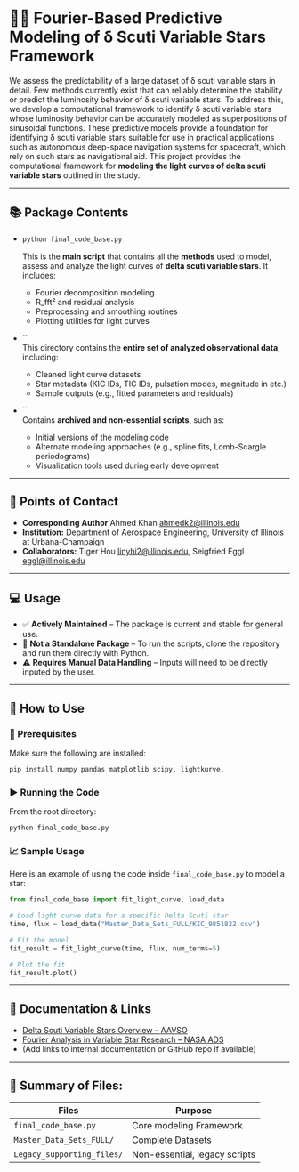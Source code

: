 # 🌠🔭 Fourier-Based Predictive Modeling of δ Scuti Variable Stars Framework

We assess the predictability of a large dataset of δ scuti variable stars in detail. Few methods currently exist that can reliably determine the stability or predict the luminosity behavior of δ scuti variable stars. To address this, we develop a computational framework to identify δ scuti variable stars whose luminosity behavior can be accurately modeled as superpositions of sinusoidal functions. These predictive models provide a foundation for identifying δ scuti variable stars suitable for use in practical applications such as autonomous deep-space navigation systems for spacecraft, which rely on such stars as navigational aid. This project provides the computational framework for **modeling the light curves of delta scuti variable stars** outlined in the study. 


---

## 📚 Package Contents

- ``` bash
  python final_code_base.py
  ```
  This is the **main script** that contains all the **methods** used to model, assess and analyze the light curves of **delta scuti variable stars**. It includes:

  - Fourier decomposition modeling
  - R_fft² and residual analysis
  - Preprocessing and smoothing routines
  - Plotting utilities for light curves

- ``\
  This directory contains the **entire set of analyzed observational data**, including:

  - Cleaned light curve datasets
  - Star metadata (KIC IDs, TIC IDs, pulsation modes, magnitude in  etc.)
  - Sample outputs (e.g., fitted parameters and residuals)

- ``\
  Contains **archived and non-essential scripts**, such as:

  - Initial versions of the modeling code
  - Alternate modeling approaches (e.g., spline fits, Lomb-Scargle periodograms)
  - Visualization tools used during early development

---

## 📧 Points of Contact

- **Corresponding Author** Ahmed Khan  ahmedk2@illinois.edu
- **Institution:** Department of Aerospace Engineering, University of Illinois at Urbana-Champaign
- **Collaborators:** Tiger Hou  linyhi2@illinois.edu, Seigfried Eggl  eggl@illinois.edu

---

## 💻 Usage

- ✅ **Actively Maintained** – The package is current and stable for general use.
- 🚫  **Not a Standalone Package** – To run the scripts, clone the repository and run them directly with Python.
- ⚠️ **Requires Manual Data Handling** – Inputs will need to be directly inputed by the user.

---

## 🚀 How to Use

### 🧰 Prerequisites

Make sure the following are installed:

```bash
pip install numpy pandas matplotlib scipy, lightkurve, 
```

### ▶️ Running the Code

From the root directory:

```bash
python final_code_base.py
```

### 📈 Sample Usage

Here is an example of using the code inside `final_code_base.py` to model a star:

```python
from final_code_base import fit_light_curve, load_data

# Load light curve data for a specific Delta Scuti star
time, flux = load_data("Master_Data_Sets_FULL/KIC_9851822.csv")

# Fit the model
fit_result = fit_light_curve(time, flux, num_terms=5)

# Plot the fit
fit_result.plot()
```

---

## 📌 Documentation & Links

- [Delta Scuti Variable Stars Overview – AAVSO](https://www.aavso.org/delta-scuti-variables)
- [Fourier Analysis in Variable Star Research – NASA ADS](https://ui.adsabs.harvard.edu/)
- (Add links to internal documentation or GitHub repo if available)

---

## 📂 Summary of Files: 

| Files                      | Purpose                        |
| -------------------------- | ------------------------------ |
| `final_code_base.py`       | Core modeling Framework        |
| `Master_Data_Sets_FULL/`   | Complete Datasets              |
| `Legacy_supporting_files/` | Non-essential, legacy scripts  |



